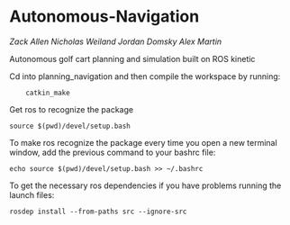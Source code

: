 # Autonomous-Navigation
*Zack Allen Nicholas Weiland Jordan Domsky Alex Martin*

Autonomous golf cart planning and simulation built on ROS kinetic 

Cd into planning_navigation and then compile the workspace by running:

        catkin_make

Get ros to recognize the package

	source $(pwd)/devel/setup.bash

To make ros recognize the package every time you open a new terminal window, 
add the previous command to your bashrc file:

	echo source $(pwd)/devel/setup.bash >> ~/.bashrc

To get the necessary ros dependencies if you have problems running the launch files:
  
	rosdep install --from-paths src --ignore-src


